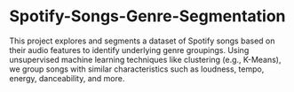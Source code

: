 # Spotify-Songs-Genre-Segmentation
This project explores and segments a dataset of Spotify songs based on their audio features to identify underlying genre groupings. Using unsupervised machine learning techniques like clustering (e.g., K-Means), we group songs with similar characteristics such as loudness, tempo, energy, danceability, and more.  
